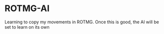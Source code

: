 # ROTMG-AI
Learning to copy my movements in ROTMG. Once this is good, the AI will be set to learn on its own
